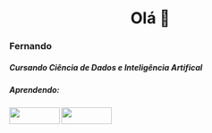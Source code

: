 <h1 align="center">Olá 👋</h1>

<h3 align="left">Fernando</h3>

<h5 align="left">Cursando Ciência de Dados e Inteligência Artifical </h5>
<h5 align="left">Aprendendo:</h5>
<img align="left" height="30" width="90" src="https://img.shields.io/badge/python-3670A0?style=for-the-badge&logo=python&logoColor=ffdd54">

<img align="left" height="30" width="90" src="https://img.shields.io/badge/MySQL-00000F?style=for-the-badge&logo=mysql&logoColor=white">
